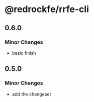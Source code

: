 # @redrockfe/rrfe-cli

## 0.6.0

### Minor Changes

- basic finish

## 0.5.0

### Minor Changes

- add the changeset
